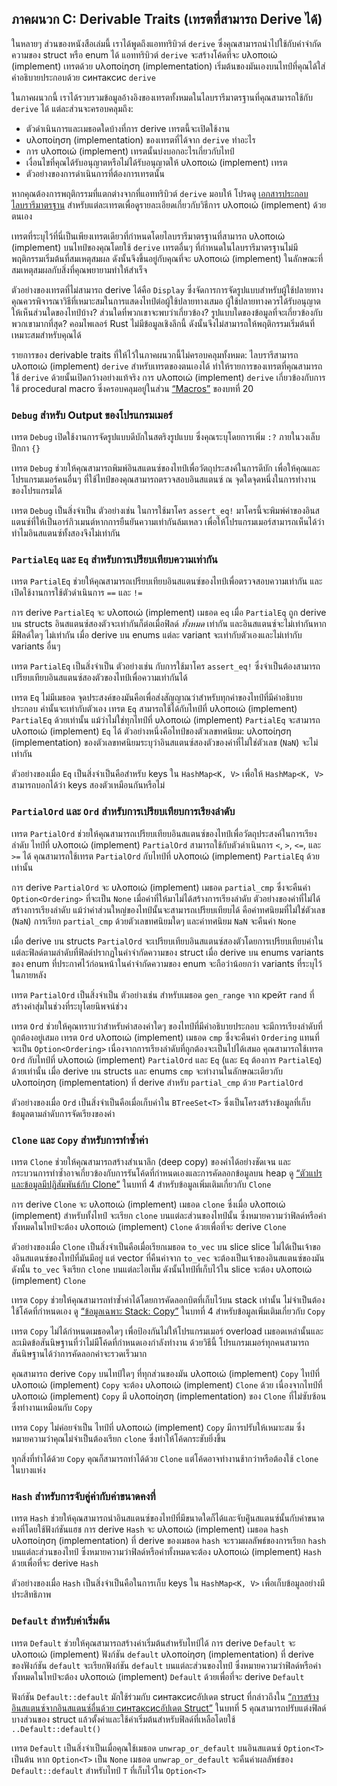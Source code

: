 ## ภาคผนวก C: Derivable Traits (เทรตที่สามารถ Derive ได้)

ในหลายๆ ส่วนของหนังสือเล่มนี้ เราได้พูดถึงแอททริบิวต์ `derive` ซึ่งคุณสามารถนำไปใช้กับคำจำกัดความของ struct หรือ enum ได้ แอททริบิวต์ `derive` จะสร้างโค้ดที่จะ υλοποιώ (implement) เทรตด้วย υλοποίηση (implementation) เริ่มต้นของมันเองบนไทป์ที่คุณได้ใส่คำอธิบายประกอบด้วย синтаксис `derive`

ในภาคผนวกนี้ เราได้รวบรวมข้อมูลอ้างอิงของเทรตทั้งหมดในไลบรารีมาตรฐานที่คุณสามารถใช้กับ `derive` ได้ แต่ละส่วนจะครอบคลุมถึง:

- ตัวดำเนินการและเมธอดใดบ้างที่การ derive เทรตนี้จะเปิดใช้งาน
- υλοποίηση (implementation) ของเทรตที่ได้จาก `derive` ทำอะไร
- การ υλοποιώ (implement) เทรตนั้นบ่งบอกอะไรเกี่ยวกับไทป์
- เงื่อนไขที่คุณได้รับอนุญาตหรือไม่ได้รับอนุญาตให้ υλοποιώ (implement) เทรต
- ตัวอย่างของการดำเนินการที่ต้องการเทรตนั้น

หากคุณต้องการพฤติกรรมที่แตกต่างจากที่แอททริบิวต์ `derive` มอบให้ โปรดดู [เอกสารประกอบไลบรารีมาตรฐาน](../std/index.html)<!-- ignore --> สำหรับแต่ละเทรตเพื่อดูรายละเอียดเกี่ยวกับวิธีการ υλοποιώ (implement) ด้วยตนเอง

เทรตที่ระบุไว้ที่นี่เป็นเพียงเทรตเดียวที่กำหนดโดยไลบรารีมาตรฐานที่สามารถ υλοποιώ (implement) บนไทป์ของคุณโดยใช้ `derive` เทรตอื่นๆ ที่กำหนดในไลบรารีมาตรฐานไม่มีพฤติกรรมเริ่มต้นที่สมเหตุสมผล ดังนั้นจึงขึ้นอยู่กับคุณที่จะ υλοποιώ (implement) ในลักษณะที่สมเหตุสมผลกับสิ่งที่คุณพยายามทำให้สำเร็จ

ตัวอย่างของเทรตที่ไม่สามารถ derive ได้คือ `Display` ซึ่งจัดการการจัดรูปแบบสำหรับผู้ใช้ปลายทาง คุณควรพิจารณาวิธีที่เหมาะสมในการแสดงไทป์ต่อผู้ใช้ปลายทางเสมอ ผู้ใช้ปลายทางควรได้รับอนุญาตให้เห็นส่วนใดของไทป์บ้าง? ส่วนใดที่พวกเขาจะพบว่าเกี่ยวข้อง? รูปแบบใดของข้อมูลที่จะเกี่ยวข้องกับพวกเขามากที่สุด? คอมไพเลอร์ Rust ไม่มีข้อมูลเชิงลึกนี้ ดังนั้นจึงไม่สามารถให้พฤติกรรมเริ่มต้นที่เหมาะสมสำหรับคุณได้

รายการของ derivable traits ที่ให้ไว้ในภาคผนวกนี้ไม่ครอบคลุมทั้งหมด: ไลบรารีสามารถ υλοποιώ (implement) `derive` สำหรับเทรตของตนเองได้ ทำให้รายการของเทรตที่คุณสามารถใช้ `derive` ด้วยนั้นเปิดกว้างอย่างแท้จริง การ υλοποιώ (implement) `derive` เกี่ยวข้องกับการใช้ procedural macro ซึ่งครอบคลุมอยู่ในส่วน [“Macros”][macros]<!-- ignore --> ของบทที่ 20

### `Debug` สำหรับ Output ของโปรแกรมเมอร์

เทรต `Debug` เปิดใช้งานการจัดรูปแบบดีบักในสตริงรูปแบบ ซึ่งคุณระบุโดยการเพิ่ม `:?` ภายในวงเล็บปีกกา `{}`

เทรต `Debug` ช่วยให้คุณสามารถพิมพ์อินสแตนซ์ของไทป์เพื่อวัตถุประสงค์ในการดีบัก เพื่อให้คุณและโปรแกรมเมอร์คนอื่นๆ ที่ใช้ไทป์ของคุณสามารถตรวจสอบอินสแตนซ์ ณ จุดใดจุดหนึ่งในการทำงานของโปรแกรมได้

เทรต `Debug` เป็นสิ่งจำเป็น ตัวอย่างเช่น ในการใช้มาโคร `assert_eq!` มาโครนี้จะพิมพ์ค่าของอินสแตนซ์ที่ให้เป็นอาร์กิวเมนต์หากการยืนยันความเท่ากันล้มเหลว เพื่อให้โปรแกรมเมอร์สามารถเห็นได้ว่าทำไมอินสแตนซ์ทั้งสองจึงไม่เท่ากัน

### `PartialEq` และ `Eq` สำหรับการเปรียบเทียบความเท่ากัน

เทรต `PartialEq` ช่วยให้คุณสามารถเปรียบเทียบอินสแตนซ์ของไทป์เพื่อตรวจสอบความเท่ากัน และเปิดใช้งานการใช้ตัวดำเนินการ `==` และ `!=`

การ derive `PartialEq` จะ υλοποιώ (implement) เมธอด `eq` เมื่อ `PartialEq` ถูก derive บน structs อินสแตนซ์สองตัวจะเท่ากันก็ต่อเมื่อฟิลด์ _ทั้งหมด_ เท่ากัน และอินสแตนซ์จะไม่เท่ากันหากมีฟิลด์ใดๆ ไม่เท่ากัน เมื่อ derive บน enums แต่ละ variant จะเท่ากับตัวเองและไม่เท่ากับ variants อื่นๆ

เทรต `PartialEq` เป็นสิ่งจำเป็น ตัวอย่างเช่น กับการใช้มาโคร `assert_eq!` ซึ่งจำเป็นต้องสามารถเปรียบเทียบอินสแตนซ์สองตัวของไทป์เพื่อความเท่ากันได้

เทรต `Eq` ไม่มีเมธอด จุดประสงค์ของมันคือเพื่อส่งสัญญาณว่าสำหรับทุกค่าของไทป์ที่มีคำอธิบายประกอบ ค่านั้นจะเท่ากับตัวเอง เทรต `Eq` สามารถใช้ได้กับไทป์ที่ υλοποιώ (implement) `PartialEq` ด้วยเท่านั้น แม้ว่าไม่ใช่ทุกไทป์ที่ υλοποιώ (implement) `PartialEq` จะสามารถ υλοποιώ (implement) `Eq` ได้ ตัวอย่างหนึ่งคือไทป์ของตัวเลขทศนิยม: υλοποίηση (implementation) ของตัวเลขทศนิยมระบุว่าอินสแตนซ์สองตัวของค่าที่ไม่ใช่ตัวเลข (`NaN`) จะไม่เท่ากัน

ตัวอย่างของเมื่อ `Eq` เป็นสิ่งจำเป็นคือสำหรับ keys ใน `HashMap<K, V>` เพื่อให้ `HashMap<K, V>` สามารถบอกได้ว่า keys สองตัวเหมือนกันหรือไม่

### `PartialOrd` และ `Ord` สำหรับการเปรียบเทียบการเรียงลำดับ

เทรต `PartialOrd` ช่วยให้คุณสามารถเปรียบเทียบอินสแตนซ์ของไทป์เพื่อวัตถุประสงค์ในการเรียงลำดับ ไทป์ที่ υλοποιώ (implement) `PartialOrd` สามารถใช้กับตัวดำเนินการ `<`, `>`, `<=`, และ `>=` ได้ คุณสามารถใช้เทรต `PartialOrd` กับไทป์ที่ υλοποιώ (implement) `PartialEq` ด้วยเท่านั้น

การ derive `PartialOrd` จะ υλοποιώ (implement) เมธอด `partial_cmp` ซึ่งจะคืนค่า `Option<Ordering>` ที่จะเป็น `None` เมื่อค่าที่ให้มาไม่ได้สร้างการเรียงลำดับ ตัวอย่างของค่าที่ไม่ได้สร้างการเรียงลำดับ แม้ว่าค่าส่วนใหญ่ของไทป์นั้นจะสามารถเปรียบเทียบได้ คือค่าทศนิยมที่ไม่ใช่ตัวเลข (`NaN`) การเรียก `partial_cmp` ด้วยตัวเลขทศนิยมใดๆ และค่าทศนิยม `NaN` จะคืนค่า `None`

เมื่อ derive บน structs `PartialOrd` จะเปรียบเทียบอินสแตนซ์สองตัวโดยการเปรียบเทียบค่าในแต่ละฟิลด์ตามลำดับที่ฟิลด์ปรากฏในคำจำกัดความของ struct เมื่อ derive บน enums variants ของ enum ที่ประกาศไว้ก่อนหน้าในคำจำกัดความของ enum จะถือว่าน้อยกว่า variants ที่ระบุไว้ในภายหลัง

เทรต `PartialOrd` เป็นสิ่งจำเป็น ตัวอย่างเช่น สำหรับเมธอด `gen_range` จาก крейт `rand` ที่สร้างค่าสุ่มในช่วงที่ระบุโดยนิพจน์ช่วง

เทรต `Ord` ช่วยให้คุณทราบว่าสำหรับค่าสองค่าใดๆ ของไทป์ที่มีคำอธิบายประกอบ จะมีการเรียงลำดับที่ถูกต้องอยู่เสมอ เทรต `Ord` υλοποιώ (implement) เมธอด `cmp` ซึ่งจะคืนค่า `Ordering` แทนที่จะเป็น `Option<Ordering>` เนื่องจากการเรียงลำดับที่ถูกต้องจะเป็นไปได้เสมอ คุณสามารถใช้เทรต `Ord` กับไทป์ที่ υλοποιώ (implement) `PartialOrd` และ `Eq` (และ `Eq` ต้องการ `PartialEq`) ด้วยเท่านั้น เมื่อ derive บน structs และ enums `cmp` จะทำงานในลักษณะเดียวกับ υλοποίηση (implementation) ที่ derive สำหรับ `partial_cmp` ด้วย `PartialOrd`

ตัวอย่างของเมื่อ `Ord` เป็นสิ่งจำเป็นคือเมื่อเก็บค่าใน `BTreeSet<T>` ซึ่งเป็นโครงสร้างข้อมูลที่เก็บข้อมูลตามลำดับการจัดเรียงของค่า

### `Clone` และ `Copy` สำหรับการทำซ้ำค่า

เทรต `Clone` ช่วยให้คุณสามารถสร้างสำเนาลึก (deep copy) ของค่าได้อย่างชัดเจน และกระบวนการทำซ้ำอาจเกี่ยวข้องกับการรันโค้ดที่กำหนดเองและการคัดลอกข้อมูลบน heap ดู [“ตัวแปรและข้อมูลมีปฏิสัมพันธ์กับ Clone”][variables-and-data-interacting-with-clone]<!-- ignore --> ในบทที่ 4 สำหรับข้อมูลเพิ่มเติมเกี่ยวกับ `Clone`

การ derive `Clone` จะ υλοποιώ (implement) เมธอด `clone` ซึ่งเมื่อ υλοποιώ (implement) สำหรับทั้งไทป์ จะเรียก `clone` บนแต่ละส่วนของไทป์นั้น ซึ่งหมายความว่าฟิลด์หรือค่าทั้งหมดในไทป์จะต้อง υλοποιώ (implement) `Clone` ด้วยเพื่อที่จะ derive `Clone`

ตัวอย่างของเมื่อ `Clone` เป็นสิ่งจำเป็นคือเมื่อเรียกเมธอด `to_vec` บน slice slice ไม่ได้เป็นเจ้าของอินสแตนซ์ของไทป์ที่มันมีอยู่ แต่ vector ที่คืนค่าจาก `to_vec` จะต้องเป็นเจ้าของอินสแตนซ์ของมัน ดังนั้น `to_vec` จึงเรียก `clone` บนแต่ละไอเท็ม ดังนั้นไทป์ที่เก็บไว้ใน slice จะต้อง υλοποιώ (implement) `Clone`

เทรต `Copy` ช่วยให้คุณสามารถทำซ้ำค่าได้โดยการคัดลอกบิตที่เก็บไว้บน stack เท่านั้น ไม่จำเป็นต้องใช้โค้ดที่กำหนดเอง ดู [“ข้อมูลเฉพาะ Stack: Copy”][stack-only-data-copy]<!-- ignore --> ในบทที่ 4 สำหรับข้อมูลเพิ่มเติมเกี่ยวกับ `Copy`

เทรต `Copy` ไม่ได้กำหนดเมธอดใดๆ เพื่อป้องกันไม่ให้โปรแกรมเมอร์ overload เมธอดเหล่านั้นและละเมิดข้อสันนิษฐานที่ว่าไม่มีโค้ดที่กำหนดเองกำลังทำงาน ด้วยวิธีนี้ โปรแกรมเมอร์ทุกคนสามารถสันนิษฐานได้ว่าการคัดลอกค่าจะรวดเร็วมาก

คุณสามารถ derive `Copy` บนไทป์ใดๆ ที่ทุกส่วนของมัน υλοποιώ (implement) `Copy` ไทป์ที่ υλοποιώ (implement) `Copy` จะต้อง υλοποιώ (implement) `Clone` ด้วย เนื่องจากไทป์ที่ υλοποιώ (implement) `Copy` มี υλοποίηση (implementation) ของ `Clone` ที่ไม่ซับซ้อนซึ่งทำงานเหมือนกับ `Copy`

เทรต `Copy` ไม่ค่อยจำเป็น ไทป์ที่ υλοποιώ (implement) `Copy` มีการปรับให้เหมาะสม ซึ่งหมายความว่าคุณไม่จำเป็นต้องเรียก `clone` ซึ่งทำให้โค้ดกระชับยิ่งขึ้น

ทุกสิ่งที่ทำได้ด้วย `Copy` คุณก็สามารถทำได้ด้วย `Clone` แต่โค้ดอาจทำงานช้ากว่าหรือต้องใช้ `clone` ในบางแห่ง

### `Hash` สำหรับการจับคู่ค่ากับค่าขนาดคงที่

เทรต `Hash` ช่วยให้คุณสามารถนำอินสแตนซ์ของไทป์ที่มีขนาดใดก็ได้และจับคู่ินสแตนซ์นั้นกับค่าขนาดคงที่โดยใช้ฟังก์ชันแฮช การ derive `Hash` จะ υλοποιώ (implement) เมธอด `hash` υλοποίηση (implementation) ที่ derive ของเมธอด `hash` จะรวมผลลัพธ์ของการเรียก `hash` บนแต่ละส่วนของไทป์ ซึ่งหมายความว่าฟิลด์หรือค่าทั้งหมดจะต้อง υλοποιώ (implement) `Hash` ด้วยเพื่อที่จะ derive `Hash`

ตัวอย่างของเมื่อ `Hash` เป็นสิ่งจำเป็นคือในการเก็บ keys ใน `HashMap<K, V>` เพื่อเก็บข้อมูลอย่างมีประสิทธิภาพ

### `Default` สำหรับค่าเริ่มต้น

เทรต `Default` ช่วยให้คุณสามารถสร้างค่าเริ่มต้นสำหรับไทป์ได้ การ derive `Default` จะ υλοποιώ (implement) ฟังก์ชัน `default` υλοποίηση (implementation) ที่ derive ของฟังก์ชัน `default` จะเรียกฟังก์ชัน `default` บนแต่ละส่วนของไทป์ ซึ่งหมายความว่าฟิลด์หรือค่าทั้งหมดในไทป์จะต้อง υλοποιώ (implement) `Default` ด้วยเพื่อที่จะ derive `Default`

ฟังก์ชัน `Default::default` มักใช้ร่วมกับ синтаксисอัปเดต struct ที่กล่าวถึงใน [“การสร้างอินสแตนซ์จากอินสแตนซ์อื่นด้วย синтаксисอัปเดต Struct”][creating-instances-from-other-instances-with-struct-update-syntax]<!-- ignore --> ในบทที่ 5 คุณสามารถปรับแต่งฟิลด์บางส่วนของ struct แล้วตั้งค่าและใช้ค่าเริ่มต้นสำหรับฟิลด์ที่เหลือโดยใช้ `..Default::default()`

เทรต `Default` เป็นสิ่งจำเป็นเมื่อคุณใช้เมธอด `unwrap_or_default` บนอินสแตนซ์ `Option<T>` เป็นต้น หาก `Option<T>` เป็น `None` เมธอด `unwrap_or_default` จะคืนค่าผลลัพธ์ของ `Default::default` สำหรับไทป์ `T` ที่เก็บไว้ใน `Option<T>`

[creating-instances-from-other-instances-with-struct-update-syntax]: ch05-01-defining-structs.html#creating-instances-from-other-instances-with-struct-update-syntax
[stack-only-data-copy]: ch04-01-what-is-ownership.html#stack-only-data-copy
[variables-and-data-interacting-with-clone]: ch04-01-what-is-ownership.html#variables-and-data-interacting-with-clone
[macros]: ch20-05-macros.html#macros
